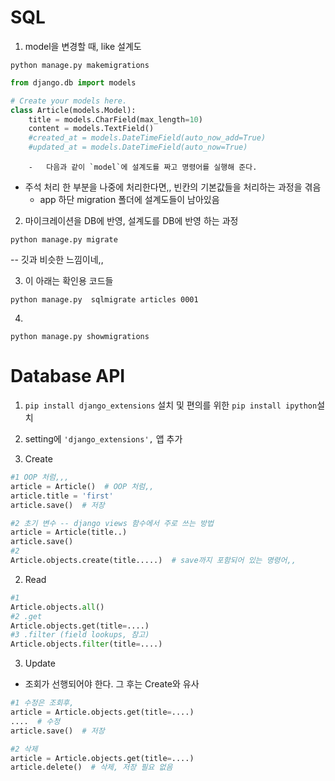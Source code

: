 # SQL



1.  model을 변경할 때, like 설계도

`python manage.py makemigrations`

```python
from django.db import models

# Create your models here.
class Article(models.Model):
    title = models.CharField(max_length=10)
    content = models.TextField()
    #created_at = models.DateTimeField(auto_now_add=True)
    #updated_at = models.DateTimeField(auto_now=True)
```

		-	다음과 같이 `model`에 설계도를 짜고 명령어를 실행해 준다.

* 주석 처리 한 부분을 나중에 처리한다면,, 빈칸의 기본값들을 처리하는 과정을 겪음
  * app 하단 migration 폴더에 설계도들이 남아있음

2. 마이크레이션을 DB에 반영, 설계도를 DB에 반영 하는 과정

`python manage.py migrate`

-- 깃과 비슷한 느낌이네,,



3. 이 아래는 확인용 코드들

`python manage.py  sqlmigrate articles 0001`



4. 

`python manage.py showmigrations`



# Database API

1. `pip install django_extensions` 설치 및 편의를 위한 `pip install ipython`설치

2. setting에  `'django_extensions',` 앱 추가



1. Create

```python
#1 OOP 처럼,,,
article = Article()  # OOP 처럼,,
article.title = 'first'
article.save()  # 저장

#2 초기 변수 -- django views 함수에서 주로 쓰는 방법
article = Article(title..)
article.save()
#2
Article.objects.create(title.....)  # save까지 포함되어 있는 명령어,,
```



2. Read

```python
#1 
Article.objects.all()
#2 .get
Article.objects.get(title=....)
#3 .filter (field lookups, 참고)
Article.objects.filter(title=....)
```



3. Update

- 조회가 선행되어야 한다. 그 후는 Create와 유사

```python
#1 수정은 조회후, 
article = Article.objects.get(title=....)
....  # 수정 
article.save()  # 저장

#2 삭제
article = Article.objects.get(title=....)
article.delete()  # 삭제, 저장 필요 없음
```

